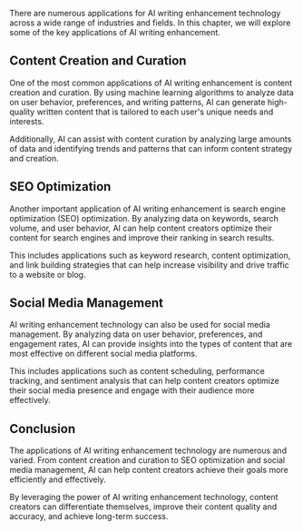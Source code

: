
There are numerous applications for AI writing enhancement technology across a wide range of industries and fields. In this chapter, we will explore some of the key applications of AI writing enhancement.

Content Creation and Curation
-----------------------------

One of the most common applications of AI writing enhancement is content creation and curation. By using machine learning algorithms to analyze data on user behavior, preferences, and writing patterns, AI can generate high-quality written content that is tailored to each user's unique needs and interests.

Additionally, AI can assist with content curation by analyzing large amounts of data and identifying trends and patterns that can inform content strategy and creation.

SEO Optimization
----------------

Another important application of AI writing enhancement is search engine optimization (SEO) optimization. By analyzing data on keywords, search volume, and user behavior, AI can help content creators optimize their content for search engines and improve their ranking in search results.

This includes applications such as keyword research, content optimization, and link building strategies that can help increase visibility and drive traffic to a website or blog.

Social Media Management
-----------------------

AI writing enhancement technology can also be used for social media management. By analyzing data on user behavior, preferences, and engagement rates, AI can provide insights into the types of content that are most effective on different social media platforms.

This includes applications such as content scheduling, performance tracking, and sentiment analysis that can help content creators optimize their social media presence and engage with their audience more effectively.

Conclusion
----------

The applications of AI writing enhancement technology are numerous and varied. From content creation and curation to SEO optimization and social media management, AI can help content creators achieve their goals more efficiently and effectively.

By leveraging the power of AI writing enhancement technology, content creators can differentiate themselves, improve their content quality and accuracy, and achieve long-term success.
